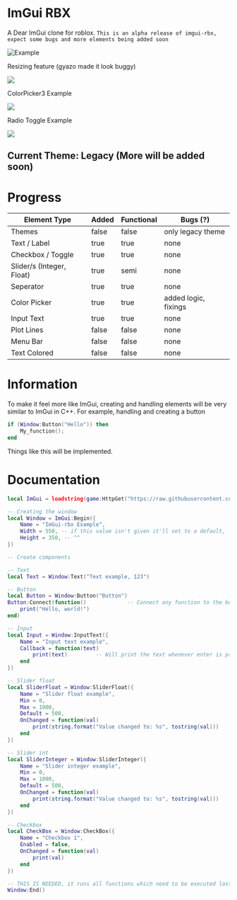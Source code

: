 # ImGui RBX 

A Dear ImGui clone for roblox.
`This is an alpha release of imgui-rbx, expect some bugs and more elements being added soon`

![Example](https://cdn.discordapp.com/attachments/1089941257117257731/1094674670030172290/image.png)

Resizing feature (gyazo made it look buggy)


![](https://user-images.githubusercontent.com/111649405/230788331-c3af0e11-5ac7-4fdb-8a85-427b66f63232.gif)


ColorPicker3 Example

![](https://user-images.githubusercontent.com/111649405/230796228-78263db7-4066-4ca8-aa1e-ce69865b44b6.gif)


Radio Toggle Example

![](https://user-images.githubusercontent.com/111649405/230799997-33fad637-3ed8-45ef-be07-4aaa7fa8132f.gif)


## Current Theme: Legacy (More will be added soon)

# Progress

| Element Type              | Added | Functional | Bugs (?)             |
|---------------------------|-------|------------|----------------------|
| Themes                    | false | false      | only legacy theme    |
| Text / Label              | true  | true       | none                 |
| Checkbox / Toggle         | true  | true       | none                 |
| Slider/s (Integer, Float) | true  | semi       | none                 |
| Seperator                 | true  | true       | none                 |
| Color Picker              | true  | true       | added logic, fixings |
| Input Text                | true  | true       | none                 |
| Plot Lines                | false | false      | none                 |
| Menu Bar                  | false | false      | none                 |
| Text Colored              | false | false      | none                 |


# Information 
To make it feel more like ImGui,
creating and handling elements will be very similar to ImGui in C++.
For example, handling and creating a button
```lua
if (Window:Button("Hello")) then 
    My_function();
end
```
Things like this will be implemented.


# Documentation
```lua
local ImGui = loadstring(game:HttpGet("https://raw.githubusercontent.com/wiIlow/imgui-rbx/main/main.lua", true))()
```

```lua
-- Creating the window
local Window = ImGui:Begin({
    Name = "ImGui-rbx Example",
    Width = 550, -- if this value isn't given it'll set to a default,
    Height = 350, -- ^^
})
```

```lua
-- Create components

-- Text
local Text = Window:Text("Text example, 123")

-- Button
local Button = Window:Button("Button")
Button:Connect(function()             -- Connect any function to the button
    print("Hello, world!")  
end)

-- Input
local Input = Window:InputText({
    Name = "Input text example",
    Callback = function(text) 
        print(text)         -- Will print the text whenever enter is pressed (or lost focus)
    end
})

-- Slider float
local SliderFloat = Window:SliderFloat({
    Name = "Slider float example",
    Min = 0,
    Max = 1000,
    Default = 500,
    OnChanged = function(val) 
        print(string.format("Value changed to: %s", tostring(val)))
    end
})

-- Slider int
local SliderInteger = Window:SliderInteger({
    Name = "Slider integer example",
    Min = 0,
    Max = 1000,
    Default = 500,
    OnChanged = function(val) 
        print(string.format("Value changed to: %s", tostring(val)))
    end
})

-- Checkbox
local CheckBox = Window:CheckBox({
    Name = "Checkbox 1",
    Enabled = false,
    OnChanged = function(val) 
        print(val)
    end
})

-- THIS IS NEEDED, it runs all functions which need to be executed last
Window:End()       
```

